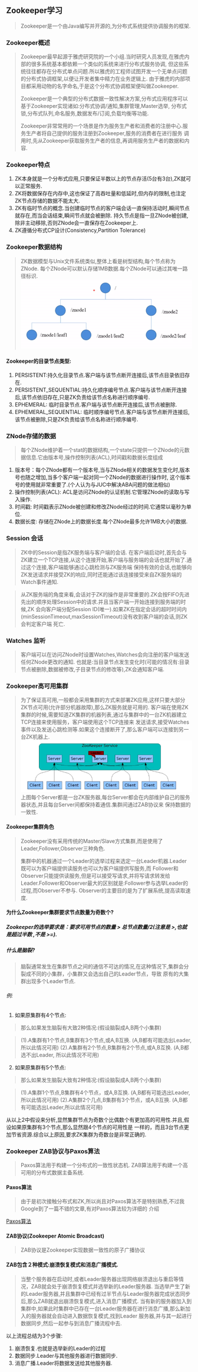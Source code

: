 ## Zookeeper学习
>Zookeeper是一个由Java编写并开源的,为分布式系统提供协调服务的框架.

### Zookeeper概述
>Zookeeper最早起源于雅虎研究院的一个小组.当时研究人员发现,在雅虎内部的很多系统基本都依赖一个类似的系统来进行分布式服务协调,
>但这些系统往往都存在分布式单点问题.所以雅虎的工程师试图开发一个无单点问题的分布式协调框架,以便让开发者集中精力在业务逻辑上.
>由于雅虎的内部项目都采用动物的名字命名,于是这个分布式协调框架便叫做Zookeeper.
>
>Zookeeper是一个典型的分布式数据一致性解决方案,分布式应用程序可以基于Zookeeper实现诸如:分布式协调/通知,集群管理,Master选举,
>分布式锁,分布式队列,命名服务,数据发布/订阅,负载均衡等功能.
>
>Zookeeper非常常用的一个场景是作为服务生产者和消费者的注册中心.服务生产者将自己提供的服务注册到Zookeeper,服务的消费者在进行服务
>调用时,先从Zookeeper获取服务生产者的信息,再调用服务生产者的数据和内容.
>
### Zookeeper特点
1. ZK本身就是一个分布式应用,只要保证半数以上的节点存活(5台有3台),ZK就可以正常服务.
2. ZK将数据保存在内存中,这也保证了高吞吐量和低延时,但内存的限制,也注定ZK节点存储的数据不能太大.
3. ZK有临时节点的概念.当创建临时节点的客户端会话一直保持活动时,瞬间节点就存在,而当会话结束,瞬间节点就会被删除.
   持久节点是指一旦ZNode被创建,除非主动移除,否则ZNode会一直保存在Zookeeper上.
4. ZK遵循分布式CP设计(Consistency,Partition Tolerance)

### Zookeeper数据结构
>ZK数据模型与Unix文件系统类似,整体上看是树型结构,每个节点称为ZNode.
>每个ZNode可以默认存储1MB数据.每个ZNode可以通过其唯一路径标识.
![Zookeeper数据结构](../img/Zookeeper数据结构.png)

#### Zookeeper的目录节点类型:
1. PERSISTENT:持久化目录节点.客户端与该节点断开连接后,该节点目录依旧存在.
2. PERSISTENT_SEQUENTIAL:持久化顺序编号节点.客户端与该节点断开连接后,该节点依旧存在,只是ZK负责给该节点名称进行顺序编号.
3. EPHEMERAL: 临时目录节点.客户端与该节点断开连接后,该节点被删除.
4. EPHEMERAL_SEQUENTIAL: 临时顺序编号节点.客户端与该节点断开连接后,该节点被删除,只是ZK负责给该节点名称进行顺序编号.


### ZNode存储的数据
>每个ZNode维护着一个stat的数据结构,一个state只提供一个ZNode的元数据信息.它由版本号,操作控制列表(ACL),时间戳和数据长度组成

1. 版本号：每个ZNode都有一个版本号,当与ZNode相关的数据发生变化时,版本号也随之增加,当多个客户端一起对同一个ZNode的数据进行操作时,
    这个版本号的使用就非常重要了.(个人认为与JUC中解决ABA问题的做法相似)
2. 操作控制列表(ACL): ACL是访问ZNode的认证机制.它管理ZNode的读取与写入操作.
3. 时间戳: 时间戳表示ZNode被创建和修改ZNode经过的时间.它通常以毫秒为单位.
4. 数据长度: 存储在ZNode上的数据长度.每个ZNode最多允许1MB大小的数据.

### Session 会话
>ZK中的Session是指ZK服务端与客户端的会话.
>在客户端启动时,首先会与ZK建立一个TCP连接,从这个连接开始,客户端与服务端的会话也就开始了.通过这个连接,客户端能够通过心跳检测与ZK服务端
>保持有效的会话,也能够向ZK发送请求并接受ZK的响应,同时还能通过该连接接受来自ZK服务端的Watch事件通知.

>从ZK服务端的角度来看,会话对于ZK的操作是非常重要的.ZK会按FIFO先进先出的顺序处理Session中的请求.并且当客户端一开始连接到服务端的时候,ZK
>会向客户端分配Session ID(唯一).如果ZK在指定会话的超时时间内(minSessionTimeout,maxSessionTimeout)没有收到客户端的会话,则ZK会判定客户端
>死亡.

### Watches 监听
>客户端可以在访问ZNode时设置Watches,Watches会向注册的客户端发送任何ZNode更改的通知.
>也就是:当目录节点发生变化时(可能的情况有:目录节点被删除,数据被修改,子目录节点的修改等),ZK会通知客户端.

### Zookeeper高可用集群
>为了保证高可用,一般都会采用集群的方式来部署ZK应用,这样只要大部分ZK节点可用(允许部分机器故障),那么ZK服务就是可用的.
>客户端在使用ZK集群的时候,需要知道ZK集群的机器列表,通过与集群中的一台ZK机器建立TCP连接来使用服务，客户端使用这个TCP连接来
>发送请求,接受Watches事件以及发送心跳检测等.如果这个连接断开了,那么客户端可以连接到另一台ZK机器上.
![Zookeeper集群架构图](../img/Zookeeper集群架构图.png)
>上图每个Server都是一台ZK服务器,每台Server都会在内部维护自己的服务器状态,并且每台Server间都保持着通信.集群间通过ZAB协议来
>保持数据的一致性.

#### Zookeeper集群角色
>Zookeeper没有采用传统的Master/Slave方式集群,而是使用了Leader,Follower,Observer三种角色.
>
>集群中的机器通过一个Leader的选举过程来选定一台Leader机器.Leader既可以为客户端提供读服务也可以为客户端提供写服务,而
>Follower和Observer只能提供读服务,但是可以接受写请求,并将写请求转发给Leader.Follower和Observer最大的区别就是:Follower参与选举Leader的过程,而Observer不参与.
>Observer的主要目的是为了扩展系统,提高读取速度.

#### 为什么Zookeeper集群要求节点数量为奇数个?
##### Zookeeper的选举要求是：要求可用节点的数量 > 总节点数量/2(注意是 >,也就是超过半数 ,不是 >=).

##### 什么是脑裂?
>脑裂通常发生在集群节点之间的通信不可达的情况,在这种情况下,集群会分裂成不同的小集群，小集群又会选出自己的Leader节点，导致
>原有的大集群出现多个Leader节点.

###### 例:
1. 如果原集群有4个节点:
>那么如果发生脑裂有大致2种情况:(假设脑裂成A,B两个小集群)

>(1).A集群有1个节点,B集群有3个节点,或A,B互换.      (A,B都有可能选出Leader,所以此情况可用)
>(2).A集群有2个节点,B集群有2个节点,或A,B互换.      (A,B都选不出Leader, 所以此情况不可用)

2. 如果原集群有5个节点:
>那么如果发生脑裂大致有2种情况:(假设脑裂成A,B两个小集群)

>(1).A集群1个节点,B集群有4个节点，或A,B互换.       (A,B都有可能选出Leader,所以此情况可用)
>(2).A集群2个几点,B集群有3个节点，或A,B互换.       (A,B都有可能选出Leader,所以此情况可用)

从以上2中假设来分析,显然集群节点为奇数个比偶数个有更加高的可用性.并且,假设如果原集群有3个节点,那么显然跟4个节点的可用性是
一样的，而且3台节点更加节省资源.综合以上原因,要求ZK集群为奇数台是非常正确的.

### Zookeeper ZAB协议与Paxos算法
>Paxos算法用于构建一个分布式的一致性状态机.
>ZAB算法用于构建一个高可用的分布式数据主备系统.

#### Paxos算法
>由于是初次接触分布式和ZK,所以尚且对Paxos算法不是特别熟悉,不过我Google到了一篇不错的文章,有对Paxos算法较为详细的
>介绍
>
[Paxos算法](https://developer.51cto.com/art/202001/609493.htm)

#### ZAB协议(Zookeeper Atomic Broadcast)
>ZAB协议是Zookeeper实现数据一致性的原子广播协议

#### ZAB包含２种模式:崩溃恢复模式和消息广播模式.
>当整个服务器在启动时,或者Leader服务器出现网络崩溃退出与重启等情况，ZAB就会处于崩溃恢复模式并选举新的Leader服务器.
>当选举产生了新的Leader服务器,并且集群中已经有过半节点与Leader服务器完成状态同步后,那么ZAB就退出崩溃恢复模式,进入消息广播模式.
>当有新的服务器加入到集群中,如果此时集群中已存在一台Leader服务器在进行消息广播,那么新加入的服务器就会自动进入数据恢复模式,找到Leader
>服务器,并与其一起进行数据同步,然后一起参与到消息广播流程中去.

以上流程总结为3个步骤:
1. 崩溃恢复.也就是选举新的Leader的过程
2. 数据同步.Leader与其他服务器进行数据同步.
3. 消息广播.Leader将数据发送给其他服务器.


